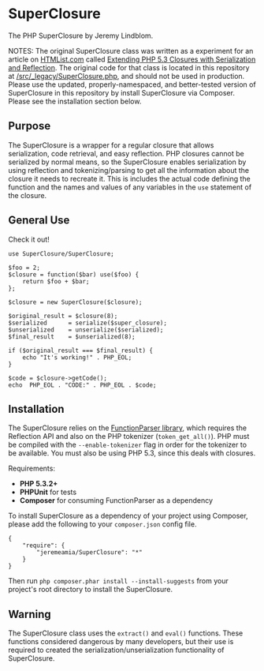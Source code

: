 # SuperClosure

The PHP SuperClosure by Jeremy Lindblom.

NOTES: The original SuperClosure class was written as a experiment for an article on [HTMList.com][htmlist] called
[Extending PHP 5.3 Closures with Serialization and Reflection][article]. The original code for that class is located in
this repository at [/src/_legacy/SuperClosure.php][legacy], and should not be used in production. Please use the
updated, properly-namespaced, and better-tested version of SuperClosure in this repository by install SuperClosure via
Composer. Please see the installation section below.

## Purpose

The SuperClosure is a wrapper for a regular closure that allows serialization, code retrieval, and easy reflection. 
PHP closures cannot be serialized by normal means, so the SuperClosure enables serialization by using reflection and
tokenizing/parsing to get all the information about the closure it needs to recreate it. This is includes the actual
code defining the function and the names and values of any variables in the `use` statement of the closure.

## General Use

Check it out!

    use SuperClosure/SuperClosure;

	$foo = 2;
	$closure = function($bar) use($foo) {
	    return $foo + $bar;
	};

	$closure = new SuperClosure($closure);

	$original_result = $closure(8);
	$serialized      = serialize($super_closure);
	$unserialized    = unserialize($serialized);
	$final_result    = $unserialized(8);

	if ($original_result === $final_result) {
		echo "It's working!" . PHP_EOL;
	}

	$code = $closure->getCode();
	echo  PHP_EOL . "CODE:" . PHP_EOL . $code;

## Installation

The SuperClosure relies on the [FunctionParser library][parser], which requires the Reflection API and also on the PHP 
tokenizer (`token_get_all()`). PHP must be compiled with the `--enable-tokenizer` flag in order for the tokenizer to be
available. You must also be using PHP 5.3, since this deals with closures.

Requirements:

- **PHP 5.3.2+**
- **PHPUnit** for tests
- **Composer** for consuming FunctionParser as a dependency

To install SuperClosure as a dependency of your project using Composer, please add the following to your
`composer.json` config file.

    {
        "require": {
            "jeremeamia/SuperClosure": "*"
        }
    }

Then run `php composer.phar install --install-suggests` from your project's root directory to install the SuperClosure.

## Warning

The SuperClosure class uses the `extract()` and `eval()` functions. These functions considered dangerous by many
developers, but their use is required to created the serialization/unserialization functionality of SuperClosure.



[htmlist]: http://htmlist.com
[article]: http://www.htmlist.com/development/extending-php-5-3-closures-with-serialization-and-reflection/
[legacy]:  https://github.com/jeremeamia/super_closure/blob/master/src/_legacy/SuperClosure.php
[parser]:  https://github.com/jeremeamia/FunctionParser

